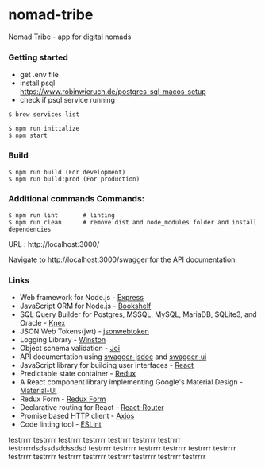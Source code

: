 # nomad-tribe
Nomad Tribe  - app for digital nomads

### Getting started
- get .env file  
-  install psql  
https://www.robinwieruch.de/postgres-sql-macos-setup  
-  check if psql service running
```
$ brew services list
```

 ```
 $ npm run initialize
 $ npm start
```

### Build 
 ```
 $ npm run build (For development)
 $ npm run build:prod (For production)
```

### Additional commands Commands:
 
  ```
  $ npm run lint       # linting
  $ npm run clean      # remove dist and node_modules folder and install dependencies
 ```


URL : http://localhost:3000/

Navigate to http://localhost:3000/swagger for the API documentation.

### Links
- Web framework for Node.js - [Express](http://expressjs.com/)
- JavaScript ORM  for Node.js - [Bookshelf](http://bookshelfjs.org/)
- SQL Query Builder for Postgres, MSSQL, MySQL, MariaDB, SQLite3, and Oracle - [Knex](http://knexjs.org/)
- JSON Web Tokens(jwt) - [jsonwebtoken](https://www.npmjs.com/package/jsonwebtoken)
- Logging Library - [Winston](https://www.npmjs.com/package/winston)
- Object schema validation  - [Joi](https://www.npmjs.com/package/joi)
- API documentation using [swagger-jsdoc](https://www.npmjs.com/package/swagger-jsdoc) and [swagger-ui](https://www.npmjs.com/package/swagger-ui)
- JavaScript library for building user interfaces - [React](https://facebook.github.io/react/)
- Predictable state container - [Redux](http://redux.js.org/)
- A React component library implementing Google's Material Design - [Material-UI](https://material-ui-1dab0.firebaseapp.com/)
- Redux Form - [Redux Form](http://redux-form.com/8.1.0/)
- Declarative routing for React - [React-Router](https://reacttraining.com/react-router/)
- Promise based HTTP client - [Axios](https://github.com/mzabriskie/axios)
- Code linting tool - [ESLint](http://eslint.org/)

testrrrr
testrrrr
testrrrr
testrrrr
testrrrr
testrrrr
testrrrr
testrrrrdsdssdsddssdsd
testrrrr
testrrrr
testrrrr
testrrrr
testrrrr
testrrrr
testrrrr
testrrrr
testrrrr
testrrrr
testrrrr
testrrrr
testrrrr
testrrrr
